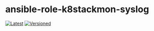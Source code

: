 # ansible-role-k8stackmon-syslog

[![Latest](https://github.com/noveris-inf/ansible-role-k8stackmon-syslog/workflows/Latest/badge.svg)](https://github.com/noveris-inf/ansible-role-k8stackmon-syslog/actions?query=workflow%3ALatest) [![Versioned](https://github.com/noveris-inf/ansible-role-k8stackmon-syslog/workflows/Versioned/badge.svg)](https://github.com/noveris-inf/ansible-role-k8stackmon-syslog/actions?query=workflow%3AVersioned)
